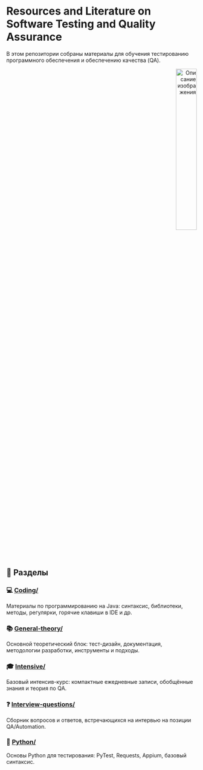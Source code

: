 # Resources and Literature on Software Testing and Quality Assurance 

В этом репозитории собраны материалы для обучения тестированию программного обеспечения и обеспечению качества (QA).

<div style="text-align: right;">
  <img src="https://i0.wp.com/cdn.onlinewebfonts.com/svg/img_277302.png" alt="Описание изображения" style="width: 33%; height: auto;">
</div>

## 📁 Разделы

### 💻 [Coding/](Coding/Readme.md)
Материалы по программированию на Java: синтаксис, библиотеки, методы, регулярки, горячие клавиши в IDE и др.

### 📚 [General-theory/](General-theory/Readme.md)
Основной теоретический блок: тест-дизайн, документация, методологии разработки, инструменты и подходы.

### 🎓 [Intensive/](Intensive/Readme.md)
Базовый интенсив-курс: компактные ежедневные записи, обобщённые знания и теория по QA.

### ❓ [Interview-questions/](Interview-questions/Readme.md)
Сборник вопросов и ответов, встречающихся на интервью на позиции QA/Automation.

### 🐍 [Python/](Python/Readme.md)
Основы Python для тестирования: PyTest, Requests, Appium, базовый синтаксис.
